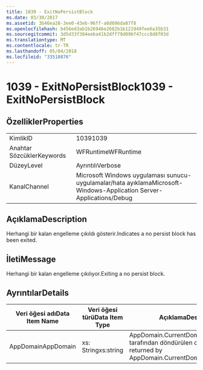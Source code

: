 ```yaml
---
title: 1039 - ExitNoPersistBlock
ms.date: 03/30/2017
ms.assetid: 3b46ea28-3ee0-43eb-96ff-a6d696da87f8
ms.openlocfilehash: b456ed3ab1b26946e2682b1b121949fee6a35b31
ms.sourcegitcommit: 3d5d33f384eeba41b2dff79d096f47ccc8d8f03d
ms.translationtype: MT
ms.contentlocale: tr-TR
ms.lasthandoff: 05/04/2018
ms.locfileid: "33510876"
---
```

# <a name="1039---exitnopersistblock"></a><span data-ttu-id="39ab3-102">1039 - ExitNoPersistBlock</span><span class="sxs-lookup"><span data-stu-id="39ab3-102">1039 - ExitNoPersistBlock</span></span>
## <a name="properties"></a><span data-ttu-id="39ab3-103">Özellikler</span><span class="sxs-lookup"><span data-stu-id="39ab3-103">Properties</span></span>  
  
|||  
|-|-|  
|<span data-ttu-id="39ab3-104">Kimlik</span><span class="sxs-lookup"><span data-stu-id="39ab3-104">ID</span></span>|<span data-ttu-id="39ab3-105">1039</span><span class="sxs-lookup"><span data-stu-id="39ab3-105">1039</span></span>|  
|<span data-ttu-id="39ab3-106">Anahtar Sözcükler</span><span class="sxs-lookup"><span data-stu-id="39ab3-106">Keywords</span></span>|<span data-ttu-id="39ab3-107">WFRuntime</span><span class="sxs-lookup"><span data-stu-id="39ab3-107">WFRuntime</span></span>|  
|<span data-ttu-id="39ab3-108">Düzey</span><span class="sxs-lookup"><span data-stu-id="39ab3-108">Level</span></span>|<span data-ttu-id="39ab3-109">Ayrıntılı</span><span class="sxs-lookup"><span data-stu-id="39ab3-109">Verbose</span></span>|  
|<span data-ttu-id="39ab3-110">Kanal</span><span class="sxs-lookup"><span data-stu-id="39ab3-110">Channel</span></span>|<span data-ttu-id="39ab3-111">Microsoft Windows uygulaması sunucu-uygulamalar/hata ayıklama</span><span class="sxs-lookup"><span data-stu-id="39ab3-111">Microsoft-Windows-Application Server-Applications/Debug</span></span>|  
  
## <a name="description"></a><span data-ttu-id="39ab3-112">Açıklama</span><span class="sxs-lookup"><span data-stu-id="39ab3-112">Description</span></span>  
 <span data-ttu-id="39ab3-113">Herhangi bir kalan engelleme çıkıldı gösterir.</span><span class="sxs-lookup"><span data-stu-id="39ab3-113">Indicates a no persist block has been exited.</span></span>  
  
## <a name="message"></a><span data-ttu-id="39ab3-114">İleti</span><span class="sxs-lookup"><span data-stu-id="39ab3-114">Message</span></span>  
 <span data-ttu-id="39ab3-115">Herhangi bir kalan engelleme çıkılıyor.</span><span class="sxs-lookup"><span data-stu-id="39ab3-115">Exiting a no persist block.</span></span>  
  
## <a name="details"></a><span data-ttu-id="39ab3-116">Ayrıntılar</span><span class="sxs-lookup"><span data-stu-id="39ab3-116">Details</span></span>  
  
|<span data-ttu-id="39ab3-117">Veri öğesi adı</span><span class="sxs-lookup"><span data-stu-id="39ab3-117">Data Item Name</span></span>|<span data-ttu-id="39ab3-118">Veri öğesi türü</span><span class="sxs-lookup"><span data-stu-id="39ab3-118">Data Item Type</span></span>|<span data-ttu-id="39ab3-119">Açıklama</span><span class="sxs-lookup"><span data-stu-id="39ab3-119">Description</span></span>|  
|--------------------|--------------------|-----------------|  
|<span data-ttu-id="39ab3-120">AppDomain</span><span class="sxs-lookup"><span data-stu-id="39ab3-120">AppDomain</span></span>|<span data-ttu-id="39ab3-121">xs: String</span><span class="sxs-lookup"><span data-stu-id="39ab3-121">xs:string</span></span>|<span data-ttu-id="39ab3-122">AppDomain.CurrentDomain.FriendlyName tarafından döndürülen dize.</span><span class="sxs-lookup"><span data-stu-id="39ab3-122">The string returned by AppDomain.CurrentDomain.FriendlyName.</span></span>|
